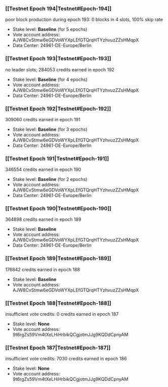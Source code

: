 ### [[Testnet Epoch 194|Testnet#Epoch-194]]
poor block production during epoch 193: 0 blocks in 4 slots, 100% skip rate 
* Stake level: **Baseline** (for 5 epochs)
* Vote account address: AJW8CvStmw6eGDVoWYXpLEfGTQrqHTYzhvuzZZsHMqpX
* Data Center: 24961-DE-Europe/Berlin
### [[Testnet Epoch 193|Testnet#Epoch-193]]
no leader slots; 284053 credits earned in epoch 192
* Stake level: **Baseline** (for 4 epochs)
* Vote account address: AJW8CvStmw6eGDVoWYXpLEfGTQrqHTYzhvuzZZsHMqpX
* Data Center: 24961-DE-Europe/Berlin
### [[Testnet Epoch 192|Testnet#Epoch-192]]
309060 credits earned in epoch 191
* Stake level: **Baseline** (for 3 epochs)
* Vote account address: AJW8CvStmw6eGDVoWYXpLEfGTQrqHTYzhvuzZZsHMqpX
* Data Center: 24961-DE-Europe/Berlin
### [[Testnet Epoch 191|Testnet#Epoch-191]]
346554 credits earned in epoch 190
* Stake level: **Baseline** (for 2 epochs)
* Vote account address: AJW8CvStmw6eGDVoWYXpLEfGTQrqHTYzhvuzZZsHMqpX
* Data Center: 24961-DE-Europe/Berlin
### [[Testnet Epoch 190|Testnet#Epoch-190]]
364898 credits earned in epoch 189
* Stake level: **Baseline**
* Vote account address: AJW8CvStmw6eGDVoWYXpLEfGTQrqHTYzhvuzZZsHMqpX
* Data Center: 24961-DE-Europe/Berlin
### [[Testnet Epoch 189|Testnet#Epoch-189]]
176842 credits earned in epoch 188
* Stake level: **Baseline**
* Vote account address: AJW8CvStmw6eGDVoWYXpLEfGTQrqHTYzhvuzZZsHMqpX
### [[Testnet Epoch 188|Testnet#Epoch-188]]
insufficient vote credits: 0 credits earned in epoch 187
* Stake level: **None**
* Vote account address: 9t6rgZs59Vm4tXeLHiHrbikQCgjotmJJg9KQDdCpnyAM
### [[Testnet Epoch 187|Testnet#Epoch-187]]
insufficient vote credits: 7030 credits earned in epoch 186
* Stake level: **None**
* Vote account address: 9t6rgZs59Vm4tXeLHiHrbikQCgjotmJJg9KQDdCpnyAM